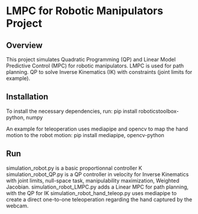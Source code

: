 # LMPC for Robotic Manipulators Project

## Overview
This project simulates Quadratic Programming (QP) and Linear Model Predictive Control (MPC) for robotic manipulators.
LMPC is used for path planning.
QP to solve Inverse Kinematics (IK) with constraints (joint limits for example).

## Installation
To install the necessary dependencies, run:
pip install roboticstoolbox-python, numpy

An example for teleoperation uses mediapipe and opencv to map the hand motion to the robot motion:
pip install mediapipe, opencv-python

## Run
simulation_robot.py is a basic proportionnal controller K
simulation_robot_QP.py is a QP controller in velocity for Inverse Kinematics with joint limits, null-space task, manipulability maximization, Weighted Jacobian.
simulation_robot_LMPC.py adds a Linear MPC for path planning, with the QP for IK
simulation_robot_hand_teleop.py uses mediapipe to create a direct one-to-one teleoperation regarding the hand captured by the webcam.